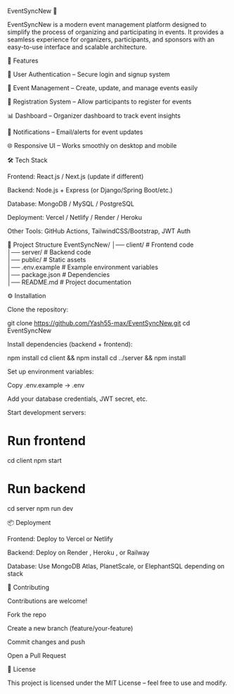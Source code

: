 EventSyncNew 🎉

EventSyncNew is a modern event management platform designed to simplify the process of organizing and participating in events.
It provides a seamless experience for organizers, participants, and sponsors with an easy-to-use interface and scalable architecture.

🚀 Features

🔐 User Authentication – Secure login and signup system

📅 Event Management – Create, update, and manage events easily

📝 Registration System – Allow participants to register for events

📊 Dashboard – Organizer dashboard to track event insights

📧 Notifications – Email/alerts for event updates

🌐 Responsive UI – Works smoothly on desktop and mobile

🛠️ Tech Stack

Frontend: React.js / Next.js (update if different)

Backend: Node.js + Express (or Django/Spring Boot/etc.)

Database: MongoDB / MySQL / PostgreSQL

Deployment: Vercel / Netlify / Render / Heroku

Other Tools: GitHub Actions, TailwindCSS/Bootstrap, JWT Auth

📂 Project Structure
EventSyncNew/
│── client/          # Frontend code  
│── server/          # Backend code  
│── public/          # Static assets  
│── .env.example     # Example environment variables  
│── package.json     # Dependencies  
│── README.md        # Project documentation  

⚙️ Installation

Clone the repository:

git clone https://github.com/Yash55-max/EventSyncNew.git
cd EventSyncNew


Install dependencies (backend + frontend):

npm install
cd client && npm install
cd ../server && npm install


Set up environment variables:

Copy .env.example → .env

Add your database credentials, JWT secret, etc.

Start development servers:

# Run frontend
cd client
npm start

# Run backend
cd server
npm run dev

📦 Deployment

Frontend: Deploy to Vercel
 or Netlify

Backend: Deploy on Render
, Heroku
, or Railway

Database: Use MongoDB Atlas, PlanetScale, or ElephantSQL depending on stack

🤝 Contributing

Contributions are welcome!

Fork the repo

Create a new branch (feature/your-feature)

Commit changes and push

Open a Pull Request

📜 License

This project is licensed under the MIT License – feel free to use and modify.
